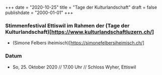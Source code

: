 ﻿+++
date = "2020-10-25"
title = "Tage der Kulturlandschaft"
draft = false
publishdate = "2000-01-01"
+++

### Stimmenfestival Ettiswil im Rahmen der (Tage der Kulturlandschaft)[https://www.kulturlandschaftluzern.ch/]

* (Simone Felbers iheimisch)[https://simonefelbersiheimisch.ch/]


### Datum

* So, 25. Oktober 2020 // 17.00 Uhr // Schloss Wyher, Ettiswil